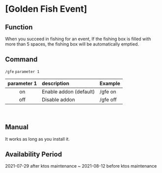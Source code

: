 # [Golden Fish Event]

## Function
When you succeed in fishing for an event, If the fishing box is filled with more than 5 spaces, the fishing box will be automatically emptied.
<br/>


## Command
``/gfe``  ``parameter 1``

| parameter 1 | description   | Example  |
|:---:|:---|:---|
| on  | Enable addon (default)| /gfe on  |
| off | Disable addon         | /gfe off |
<br/>


## Manual
It works as long as you install it.
<br/>


## Availability Period
2021-07-29 after ktos maintenance ~ 2021-08-12 before ktos maintenance 
